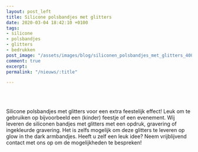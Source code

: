 ```yaml
---
layout: post_left
title: Silicone polsbandjes met glitters
date: 2020-03-04 18:42:10 +0100
tags:
- silicone
- polsbandjes
- glitters
- bedrukken
post_image: "/assets/images/blog/siliconen_polsbandjes_met_glitters_400"
comment: true
excerpt: 
permalink: "/nieuws/:title"

---
```

<br>  
<br>  
<p>Silicone polsbandjes met glitters voor een extra feestelijk effect! Leuk om te gebruiken op bijvoorbeeld een (kinder) feestje of een evenement. Wij leveren de siliconen bandjes met glitters met een opdruk, gravering of ingekleurde gravering. Het is zelfs mogelijk om deze glitters te leveren op glow in the dark armbandjes. Heeft u zelf een leuk idee? Neem vrijblijvend contact met ons op om de mogelijkheden te bespreken!</p>
